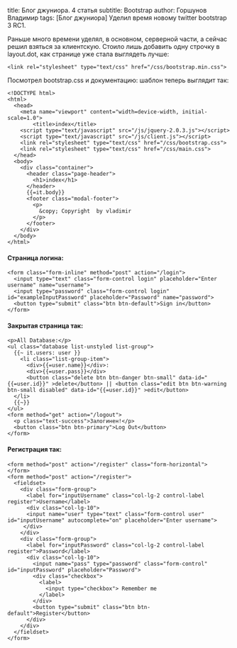 title: Блог джуниора. 4 статья subtitle: Bootstrap author: Горшунов Владимир tags: [Блог джуниора] 
Уделил время новому twitter bootstrap 3 RC1.<!-- more -->

Раньше много времени уделял, в основном, серверной части, а сейчас решил взяться за клиентскую. Стоило лишь добавить одну строчку в layout.dot, как странице уже стала выглядеть лучше:

    <link rel="stylesheet" type="text/css" href="/css/bootstrap.min.css">

Посмотрел bootstrap.css и документацию:
шаблон теперь выглядит так:

    <!DOCTYPE html>
    <html>
      <head>
        <meta name="viewport" content="width=device-width, initial-scale=1.0">
            <title>index</title>
        <script type="text/javascript" src="/js/jquery-2.0.3.js"></script>
        <script type="text/javascript" src="/js/client.js"></script>
        <link rel="stylesheet" type="text/css" href="/css/bootstrap.css">
        <link rel="stylesheet" type="text/css" href="/css/main.css">
      </head>
      <body>
        <div class="container">
          <header class="page-header">
            <h1>index</h1>
          </header>
          {{=it.body}}
          <footer class="modal-footer">
            <p>
              &copy; Copyright  by vladimir
            </p>
          </footer>
        </div>
      </body>
    </html>

#### Cтраница логина:

    <form class="form-inline" method="post" action="/login">
      <input type="text" class="form-control login" placeholder="Enter username" name="username">
      <input type="password" class="form-control login" id="exampleInputPassword" placeholder="Password" name="password">
      <button type="submit" class="btn btn-default">Sign in</button>
    </form>

#### Закрытая страница так:

    <p>All Database:</p>
    <ul class="database list-unstyled list-group">
      {{~ it.users: user }}
        <li class="list-group-item">
          <div>{{=user.name}}</div>: 
          <div>{{=user.pass}}</div>
          <button class="delete btn btn-danger btn-small" data-id="{{=user.id}}" >delete</button> || <button class="edit btn btn-warning btn-small disabled" data-id="{{=user.id}}" >edit</button>
      </li>
      {{~}}
    </ul>
    <form method="get" action="/logout">
      <p class="text-success">Залогинен!</p>
      <button class="btn btn-primary">Log Out</button>
    </form>

#### Регистрация так:

    <form method="post" action="/register" class="form-horizontal">  
    </form>
    <form method="post" action="/register">
      <fieldset>
        <div class="form-group">
          <label for="inputUsername" class="col-lg-2 control-label register">Username</label>
          <div class="col-lg-10">
          <input name="user" type="text" class="form-control user" id="inputUsername" autocomplete="on" placeholder="Enter username">
         </div>
        </div>
        <div class="form-group">
          <label for="inputPassword" class="col-lg-2 control-label register">Password</label>
          <div class="col-lg-10">
            <input name="pass" type="password" class="form-control" id="inputPassword" placeholder="Password">
            <div class="checkbox">
              <label>
                <input type="checkbox"> Remember me
              </label>
            </div>
            <button type="submit" class="btn btn-default">Register</button>
          </div>
        </div>
      </fieldset>
    </form>
